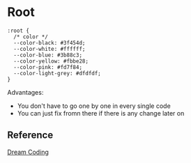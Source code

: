 # Root

```
:root {
  /* color */
  --color-black: #3f454d;
  --color-white: #ffffff;
  --color-blue: #3b88c3;
  --color-yellow: #fbbe28;
  --color-pink: #fd7f84;
  --color-light-grey: #dfdfdf;
}

```

Advantages:

- You don't have to go one by one in every single code
- You can just fix fromn there if there is any change later on

## Reference

[Dream Coding](https://academy.dream-coding.com)
